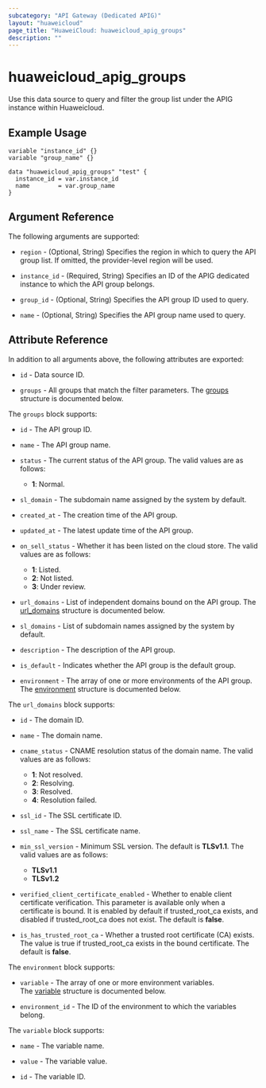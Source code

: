 ```yaml
---
subcategory: "API Gateway (Dedicated APIG)"
layout: "huaweicloud"
page_title: "HuaweiCloud: huaweicloud_apig_groups"
description: ""
---
```


# huaweicloud_apig_groups

Use this data source to query and filter the group list under the APIG instance within Huaweicloud.

## Example Usage

```hcl
variable "instance_id" {}
variable "group_name" {}

data "huaweicloud_apig_groups" "test" {
  instance_id = var.instance_id
  name        = var.group_name
}
```

## Argument Reference

The following arguments are supported:

* `region` - (Optional, String) Specifies the region in which to query the API group list.
  If omitted, the provider-level region will be used.

* `instance_id` - (Required, String) Specifies an ID of the APIG dedicated instance to which the API group belongs.

* `group_id` - (Optional, String) Specifies the API group ID used to query.

* `name` - (Optional, String) Specifies the API group name used to query.

## Attribute Reference

In addition to all arguments above, the following attributes are exported:

* `id` - Data source ID.

* `groups` - All groups that match the filter parameters.
  The [groups](#APIG_Groups) structure is documented below.

<a name="APIG_Groups"></a>
The `groups` block supports:

* `id` - The API group ID.

* `name` - The API group name.

* `status` - The current status of the API group.
  The valid values are as follows:
  + **1**: Normal.

* `sl_domain` - The subdomain name assigned by the system by default.

* `created_at` - The creation time of the API group.

* `updated_at` - The latest update time of the API group.

* `on_sell_status` - Whether it has been listed on the cloud store.
  The valid values are as follows:
  + **1**: Listed.
  + **2**: Not listed.
  + **3**: Under review.

* `url_domains` - List of independent domains bound on the API group.
  The [url_domains](#APIG_Groups_urlDomains) structure is documented below.

* `sl_domains` - List of subdomain names assigned by the system by default.

* `description` - The description of the API group.

* `is_default` - Indicates whether the API group is the default group.

* `environment` - The array of one or more environments of the API group.
  The [environment](#APIG_Groups_environment_attr) structure is documented below.

<a name="APIG_Groups_urlDomains"></a>
The `url_domains` block supports:

* `id` - The domain ID.

* `name` - The domain name.

* `cname_status` - CNAME resolution status of the domain name.
  The valid values are as follows:
  + **1**: Not resolved.
  + **2**: Resolving.
  + **3**: Resolved.
  + **4**: Resolution failed.

* `ssl_id` - The SSL certificate ID.

* `ssl_name` - The SSL certificate name.

* `min_ssl_version` - Minimum SSL version. The default is **TLSv1.1**.
  The valid values are as follows:
  + **TLSv1.1**
  + **TLSv1.2**

* `verified_client_certificate_enabled` - Whether to enable client certificate verification.
  This parameter is available only when a certificate is bound. It is enabled by default if trusted_root_ca exists,
  and disabled if trusted_root_ca does not exist. The default is **false**.

* `is_has_trusted_root_ca` - Whether a trusted root certificate (CA) exists. The value is true
  if trusted_root_ca exists in the bound certificate. The default is **false**.

<a name="APIG_Groups_environment_attr"></a>
The `environment` block supports:

* `variable` - The array of one or more environment variables.  
  The [variable](#APIG_Groups_environment_variable_attr) structure is documented below.

* `environment_id` - The ID of the environment to which the variables belong.

<a name="APIG_Groups_environment_variable_attr"></a>
The `variable` block supports:

* `name` - The variable name.

* `value` - The variable value.

* `id` - The variable ID.

